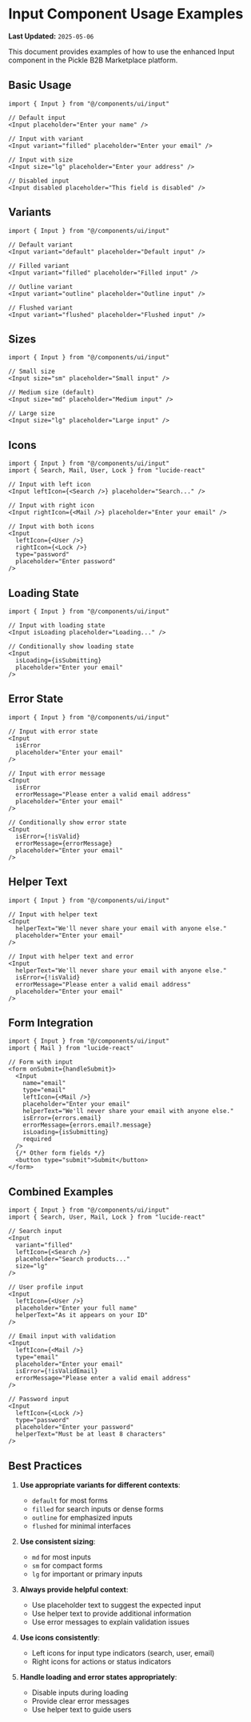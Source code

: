 # Input Component Usage Examples

**Last Updated:** `2025-05-06`

This document provides examples of how to use the enhanced Input component in the Pickle B2B Marketplace platform.

## Basic Usage

```tsx
import { Input } from "@/components/ui/input"

// Default input
<Input placeholder="Enter your name" />

// Input with variant
<Input variant="filled" placeholder="Enter your email" />

// Input with size
<Input size="lg" placeholder="Enter your address" />

// Disabled input
<Input disabled placeholder="This field is disabled" />
```

## Variants

```tsx
import { Input } from "@/components/ui/input"

// Default variant
<Input variant="default" placeholder="Default input" />

// Filled variant
<Input variant="filled" placeholder="Filled input" />

// Outline variant
<Input variant="outline" placeholder="Outline input" />

// Flushed variant
<Input variant="flushed" placeholder="Flushed input" />
```

## Sizes

```tsx
import { Input } from "@/components/ui/input"

// Small size
<Input size="sm" placeholder="Small input" />

// Medium size (default)
<Input size="md" placeholder="Medium input" />

// Large size
<Input size="lg" placeholder="Large input" />
```

## Icons

```tsx
import { Input } from "@/components/ui/input"
import { Search, Mail, User, Lock } from "lucide-react"

// Input with left icon
<Input leftIcon={<Search />} placeholder="Search..." />

// Input with right icon
<Input rightIcon={<Mail />} placeholder="Enter your email" />

// Input with both icons
<Input 
  leftIcon={<User />} 
  rightIcon={<Lock />} 
  type="password" 
  placeholder="Enter password" 
/>
```

## Loading State

```tsx
import { Input } from "@/components/ui/input"

// Input with loading state
<Input isLoading placeholder="Loading..." />

// Conditionally show loading state
<Input 
  isLoading={isSubmitting} 
  placeholder="Enter your email" 
/>
```

## Error State

```tsx
import { Input } from "@/components/ui/input"

// Input with error state
<Input 
  isError 
  placeholder="Enter your email" 
/>

// Input with error message
<Input 
  isError 
  errorMessage="Please enter a valid email address" 
  placeholder="Enter your email" 
/>

// Conditionally show error state
<Input 
  isError={!isValid} 
  errorMessage={errorMessage} 
  placeholder="Enter your email" 
/>
```

## Helper Text

```tsx
import { Input } from "@/components/ui/input"

// Input with helper text
<Input 
  helperText="We'll never share your email with anyone else." 
  placeholder="Enter your email" 
/>

// Input with helper text and error
<Input 
  helperText="We'll never share your email with anyone else." 
  isError={!isValid}
  errorMessage="Please enter a valid email address"
  placeholder="Enter your email" 
/>
```

## Form Integration

```tsx
import { Input } from "@/components/ui/input"
import { Mail } from "lucide-react"

// Form with input
<form onSubmit={handleSubmit}>
  <Input 
    name="email"
    type="email"
    leftIcon={<Mail />}
    placeholder="Enter your email"
    helperText="We'll never share your email with anyone else."
    isError={errors.email}
    errorMessage={errors.email?.message}
    isLoading={isSubmitting}
    required
  />
  {/* Other form fields */}
  <button type="submit">Submit</button>
</form>
```

## Combined Examples

```tsx
import { Input } from "@/components/ui/input"
import { Search, User, Mail, Lock } from "lucide-react"

// Search input
<Input 
  variant="filled"
  leftIcon={<Search />}
  placeholder="Search products..."
  size="lg"
/>

// User profile input
<Input 
  leftIcon={<User />}
  placeholder="Enter your full name"
  helperText="As it appears on your ID"
/>

// Email input with validation
<Input 
  leftIcon={<Mail />}
  type="email"
  placeholder="Enter your email"
  isError={!isValidEmail}
  errorMessage="Please enter a valid email address"
/>

// Password input
<Input 
  leftIcon={<Lock />}
  type="password"
  placeholder="Enter your password"
  helperText="Must be at least 8 characters"
/>
```

## Best Practices

1. **Use appropriate variants for different contexts**:
   - `default` for most forms
   - `filled` for search inputs or dense forms
   - `outline` for emphasized inputs
   - `flushed` for minimal interfaces

2. **Use consistent sizing**:
   - `md` for most inputs
   - `sm` for compact forms
   - `lg` for important or primary inputs

3. **Always provide helpful context**:
   - Use placeholder text to suggest the expected input
   - Use helper text to provide additional information
   - Use error messages to explain validation issues

4. **Use icons consistently**:
   - Left icons for input type indicators (search, user, email)
   - Right icons for actions or status indicators

5. **Handle loading and error states appropriately**:
   - Disable inputs during loading
   - Provide clear error messages
   - Use helper text to guide users
